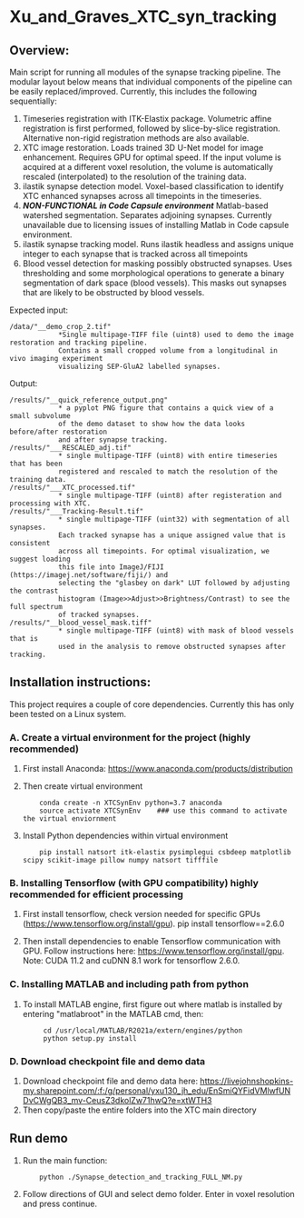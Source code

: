 # Xu_and_Graves_XTC_syn_tracking

## Overview:
Main script for running all modules of the synapse tracking pipeline. 
The modular layout below means that individual components of the pipeline can
be easily replaced/improved. Currently, this includes the following sequentially:

1. Timeseries registration with ITK-Elastix package. 
           Volumetric affine registration is first performed, followed by slice-by-slice registration.
            Alternative non-rigid registration methods are also available.
2. XTC image restoration. 
            Loads trained 3D U-Net model for image enhancement.
            Requires GPU for optimal speed. If the input volume is acquired at a different
            voxel resolution, the volume is automatically rescaled (interpolated) to 
            the resolution of the training data.
3. ilastik synapse detection model. 
            Voxel-based classification to identify XTC enhanced synapses
            across all timepoints in the timeseries.
4. ***NON-FUNCTIONAL in Code Capsule environment*** Matlab-based watershed segmentation.
            Separates adjoining synapses. Currently unavailable
            due to licensing issues of installing Matlab in Code capsule environment.
5. ilastik synapse tracking model.
            Runs ilastik headless and assigns unique integer to each synapse that is
            tracked across all timepoints
6. Blood vessel detection for masking possibly obstructed synapses.
            Uses thresholding and some morphological operations to generate a binary
            segmentation of dark space (blood vessels). This masks out synapses that
            are likely to be obstructed by blood vessels. 

Expected input:

    /data/"__demo_crop_2.tif"
                *Single multipage-TIFF file (uint8) used to demo the image restoration and tracking pipeline.
                Contains a small cropped volume from a longitudinal in vivo imaging experiment
                visualizing SEP-GluA2 labelled synapses. 
Output:
    
    /results/"__quick_reference_output.png"
                * a pyplot PNG figure that contains a quick view of a small subvolume
                of the demo dataset to show how the data looks before/after restoration
                and after synapse tracking.
    /results/"___RESCALED_adj.tif"
                * single multipage-TIFF (uint8) with entire timeseries that has been
                registered and rescaled to match the resolution of the training data.
    /results/"___XTC_processed.tif"
                * single multipage-TIFF (uint8) after registeration and processing with XTC.
    /results/"___Tracking-Result.tif"
                * single multipage-TIFF (uint32) with segmentation of all synapses.
                Each tracked synapse has a unique assigned value that is consistent
                across all timepoints. For optimal visualization, we suggest loading
                this file into ImageJ/FIJI (https://imagej.net/software/fiji/) and 
                selecting the "glasbey on dark" LUT followed by adjusting the contrast
                histogram (Image>>Adjust>>Brightness/Contrast) to see the full spectrum
                of tracked synapses.
    /results/"__blood_vessel_mask.tiff"
                * single multipage-TIFF (uint8) with mask of blood vessels that is
                used in the analysis to remove obstructed synapses after tracking.



## Installation instructions:
This project requires a couple of core dependencies. Currently this has only been tested on a Linux system.

### A. Create a virtual environment for the project (highly recommended)

1. First install Anaconda: https://www.anaconda.com/products/distribution

2. Then create virtual environment

           conda create -n XTCSynEnv python=3.7 anaconda
           source activate XTCSynEnv    ### use this command to activate the virtual enviornment

3. Install Python dependencies within virtual environment

           pip install natsort itk-elastix pysimplegui csbdeep matplotlib scipy scikit-image pillow numpy natsort tifffile
    
    
### B. Installing Tensorflow (with GPU compatibility) highly recommended for efficient processing
        
1. First install tensorflow, check version needed for specific GPUs (https://www.tensorflow.org/install/gpu). 
        pip install tensorflow==2.6.0
        
2. Then install dependencies to enable Tensorflow communication with GPU. Follow instructions here: https://www.tensorflow.org/install/gpu. Note: CUDA 11.2 and cuDNN 8.1 work for tensorflow 2.6.0.


    
### C. Installing MATLAB and including path from python

1. To install MATLAB engine, first figure out where matlab is installed by entering "matlabroot" in the MATLAB cmd, then:
            
            cd /usr/local/MATLAB/R2021a/extern/engines/python
            python setup.py install
            
            
            
### D. Download checkpoint file and demo data

1. Download checkpoint file and demo data here: https://livejohnshopkins-my.sharepoint.com/:f:/g/personal/yxu130_jh_edu/EnSmiQYFidVMlwfUNDvCWgQB3_mv-CeusZ3dkolZw71hwQ?e=xtWTH3
2. Then copy/paste the entire folders into the XTC main directory



## Run demo

1. Run the main function:

           python ./Synapse_detection_and_tracking_FULL_NM.py

2. Follow directions of GUI and select demo folder. Enter in voxel resolution and press continue.



            
            
